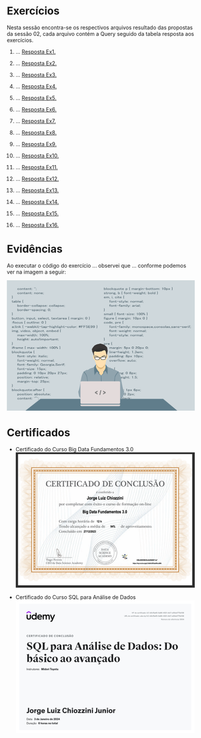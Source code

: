 # Exercícios
Nesta sessão encontra-se os respectivos arquivos resultado das propostas da sessão 02, cada arquivo contém a Query seguido da tabela resposta aos exercícios.

1. ...
[Resposta Ex1.](exercicios/SECAO3-E1.txt)

2. ...
[Resposta Ex2.](exercicios/SECAO3-E2.txt)

3. ...
[Resposta Ex3.](exercicios/SECAO3-E3.txt)

4. ...
[Resposta Ex4.](exercicios/SECAO3-E4.txt)

5. ...
[Resposta Ex5.](exercicios/SECAO3-E5.txt)

6. ...
[Resposta Ex6.](exercicios/SECAO3-E6.txt)

7. ...
[Resposta Ex7.](exercicios/SECAO3-E7.txt)

8. ...
[Resposta Ex8.](exercicios/SECAO4-E8.txt)

9. ...
[Resposta Ex9.](exercicios/SECAO4-E9.txt)

10. ...
[Resposta Ex10.](exercicios/SECAO4-E10.txt)

11. ...
[Resposta Ex11.](exercicios/SECAO4-E11.txt)

12. ...
[Resposta Ex12.](exercicios/SECAO4-E12.txt)

13. ...
[Resposta Ex13.](exercicios/SECAO4-E13.txt)

14. ...
[Resposta Ex14.](exercicios/SECAO4-E14.txt)

15. ...
[Resposta Ex15.](exercicios/SECAO4-E15.txt)

16. ...
[Resposta Ex16.](exercicios/SECAO4-E16.txt)

# Evidências


Ao executar o código do exercício ... observei que ... conforme podemos ver na imagem a seguir:


![Evidencia 1](evidencias/sample.webp)



# Certificados

- Certificado do Curso Big Data Fundamentos 3.0
![Curso Linux](certificados/BigData.png)

- Certificado do Curso SQL para Análise de Dados
![Curso Linux](certificados/SQL.jpg)

